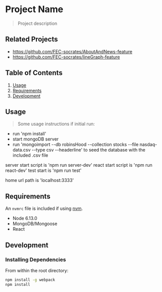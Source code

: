 # Project Name

> Project description

## Related Projects

  - https://github.com/FEC-socrates/AboutAndNews-feature
  - https://github.com/FEC-socrates/lineGraph-feature

## Table of Contents

1. [Usage](#Usage)
1. [Requirements](#requirements)
1. [Development](#development)

## Usage

> Some usage instructions
if initial run:

  - run 'npm install'
  - start mongoDB server
  - run 'mongoimport --db robinsHood --collection stocks --file nasdaq-data.csv --type csv --headerline' to seed the database with the included .csv file

server start script is 'npm run server-dev'
react start script is 'npm run react-dev'
test start is 'npm run test'

home url path is 'localhost:3333'

## Requirements

An `nvmrc` file is included if using [nvm](https://github.com/creationix/nvm).

- Node 6.13.0
- MongoDB/Mongoose
- React

## Development

### Installing Dependencies

From within the root directory:

```sh
npm install -g webpack
npm install
```

